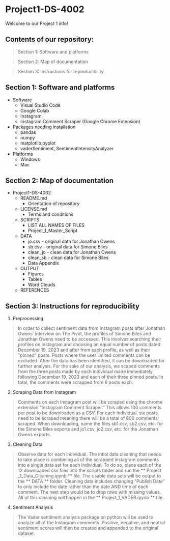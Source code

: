 # Project1-DS-4002
Welcome to our Project 1 info!

## Contents of our repository:
> Section 1: Software and platforms

> Section 2: Map of documentation

> Section 3: Instructions for reproducibility

## Section 1: Software and platforms
* Software
  * Visual Studio Code
  * Google Colab
  * Instagram
  * Instagram Comment Scraper (Google Chrome Extension)
* Packages needing installation
  * pandas
  * numpy
  * matplotlib.pyplot
  * vaderSentiment, SentimentIntensityAnalyzer
* Platforms
  * Windows
  * Mac
 
## Section 2: Map of documentation
* Project1-DS-4002
  * README.md
      * Orientation of repository
  * LICENSE.md
      * Terms and conditions
  * SCRIPTS
      * LIST ALL NAMES OF FILES
      * Project_1_Master_Script
  * DATA
      * jo.csv - original data for Jonathan Owens
      * sb.csv - original data for Simone Biles
      * clean_jo - clean data for Jonathan Owens
      * clean_sb - clean data for Simone Biles
      * Data Appendix
  * OUTPUT
      * Figures
      * Tables
      * Word Clouds
  * REFERENCES
 
## Section 3: Instructions for reproducibility
1. Preprocessing
> In order to collect sentiment data from Instagram posts after Jonathan Owens’ interview on The Pivot, the profiles of Simone Biles and Jonathan Owens need to be accessed. This involves searching their profiles on Instagram and choosing an equal number of posts dated December 19, 2023 and after from each profile, as well as their "pinned" posts. Posts where the user limited comments can be excluded. After the data has been identified, it can be downloaded for further analysis. For the sake of our analysis, we scaped comments from the three posts made by each individual made immediately following December 19, 2023 and each of their three pinned posts. In total, the comments were scrapped from 6 posts each. 
2. Scraping Data from Instagram
> Comments on each Instagram post will be scraped using the chrome extension “Instagram Comment Scraper.” This allows 100 comments per post to be downloaded as a CSV. For each individual, six posts need to be scraped meaning there will be a total of 600 comments scraped. When downloading, name the files sb1.csv, sb2.csv, etc. for the Simone Biles exports and jo1.csv, jo2.csv, etc. for the Jonathan Owens exports. 
3. Cleaning Data
> Observe data for each individual. The intial data cleaning that needs to take place is combining all of the scrapped instagram comments into a single data set for each individual. To do so, place each of the 12 downloaded csv files into the scripts folder and run the ** Project _1_Data_Cleaning.ipynb ** file. The usable data sets will be output to the ** DATA ** folder. Cleaning data includes changing "Publish Date" to only include the date rather than the date AND time of each comment. The next step would be to drop rows with missing values. All of this cleaning will happen in the ** Project_1_VADER.ipynb ** file. 
4. Sentiment Analysis
> The Vader sentiment analysis package on python will be used to analyze all of the Instagram comments. Positive, negative, and neutral sentiment scores will then be created and appended to the original dataset.
